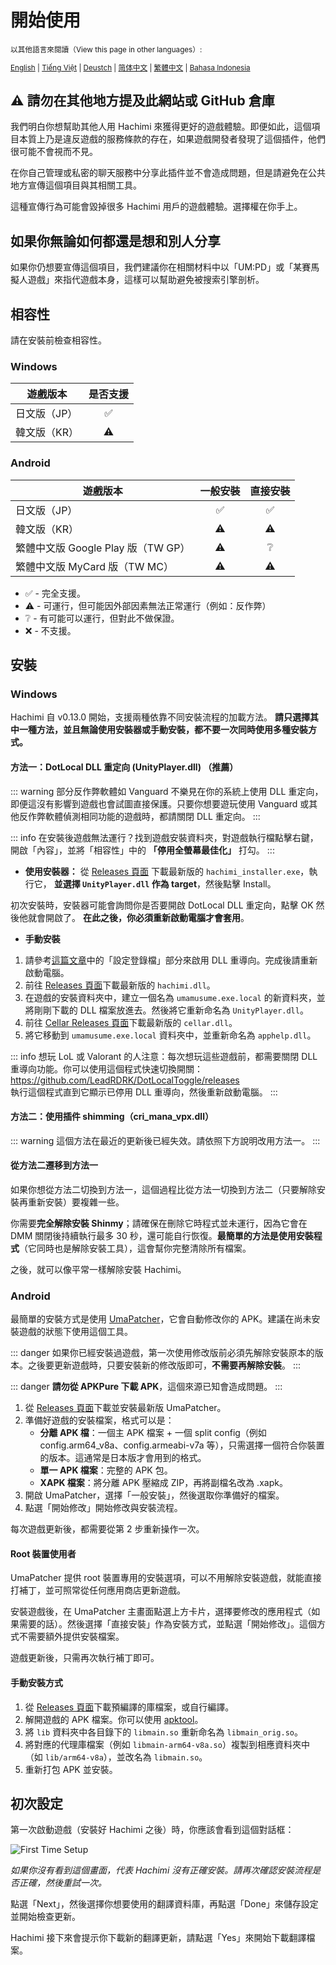 # 開始使用
<small>

以其他語言來閱讀（View this page in other languages）:

[English](/docs/hachimi/getting-started.html) | [Tiếng Việt](/vi/docs/hachimi/getting-started.html) | [Deustch](/de/docs/hachimi/getting-started.html) | [简体中文](/zh-cn/docs/hachimi/getting-started.html) | [繁體中文](/zh-tw/docs/hachimi/getting-started.html) | [Bahasa Indonesia](/id/docs/hachimi/getting-started.html)

</small>

## ⚠️ 請勿在其他地方提及此網站或 GitHub 倉庫
我們明白你想幫助其他人用 Hachimi 來獲得更好的遊戲體驗。即便如此，這個項目本質上乃是違反遊戲的服務條款的存在，如果遊戲開發者發現了這個插件，他們很可能不會視而不見。

在你自己管理或私密的聊天服務中分享此插件並不會造成問題，但是請避免在公共地方宣傳這個項目與其相關工具。

這種宣傳行為可能會毀掉很多 Hachimi 用戶的遊戲體驗。選擇權在你手上。

## 如果你無論如何都還是想和別人分享
如果你仍想要宣傳這個項目，我們建議你在相關材料中以「UM:PD」或「某賽馬擬人遊戲」來指代遊戲本身，這樣可以幫助避免被搜索引擎剖析。

## 相容性

請在安裝前檢查相容性。

### Windows
| 遊戲版本 | 是否支援 |
| --- | :---: |
| 日文版（JP） | ✅ |
| 韓文版（KR） | ⚠️ |

### Android

| 遊戲版本 | 一般安裝 | 直接安裝 |
| --- | :---: | :---: |
| 日文版（JP） | ✅ | ✅ |
| 韓文版（KR） | ⚠️ | ⚠️ |
| 繁體中文版 Google Play 版（TW GP） | ⚠️ | ❔ |
| 繁體中文版 MyCard 版（TW MC） | ⚠️ | ⚠️ |
- ✅ - 完全支援。
- ⚠️ - 可運行，但可能因外部因素無法正常運行（例如：反作弊）
- ❔ - 有可能可以運行，但對此不做保證。
- ❌ - 不支援。


## 安裝

### Windows

Hachimi 自 v0.13.0 開始，支援兩種依靠不同安裝流程的加載方法。
**請只選擇其中一種方法，並且無論使用安裝器或手動安裝，都不要一次同時使用多種安裝方式。**

#### 方法一：DotLocal DLL 重定向 (UnityPlayer.dll) （推薦）

::: warning
部分反作弊軟體如 Vanguard 不樂見在你的系統上使用 DLL 重定向，即便這沒有影響到遊戲也會試圖直接保護。只要你想要遊玩使用 Vanguard 或其他反作弊軟體偵測相同功能的遊戲時，都請關閉 DLL 重定向。
:::

::: info
在安裝後遊戲無法運行？找到遊戲安裝資料夾，對遊戲執行檔點擊右鍵，開啟「內容」，並將「相容性」中的 **「停用全螢幕最佳化」** 打勾。
:::

- **使用安裝器：** 從 [Releases 頁面](https://github.com/Hachimi-Hachimi/Hachimi/releases) 下載最新版的 `hachimi_installer.exe`，執行它， **並選擇 `UnityPlayer.dll` 作為 target**，然後點擊 Install。

初次安裝時，安裝器可能會詢問你是否要開啟 DotLocal DLL 重定向，點擊 OK 然後他就會開啟了。 **在此之後，你必須重新啟動電腦才會套用**。

- **手動安裝**
1. 請參考[這篇文章](https://learn.microsoft.com/en-us/windows/win32/dlls/dynamic-link-library-redirection#optional-configure-the-registry)中的「設定登錄檔」部分來啟用 DLL 重導向。完成後請重新啟動電腦。
2. 前往 [Releases 頁面](https://github.com/Hachimi-Hachimi/Hachimi/releases)下載最新版的 `hachimi.dll`。
3. 在遊戲的安裝資料夾中，建立一個名為 `umamusume.exe.local` 的新資料夾，並將剛剛下載的 DLL 檔案放進去。然後將它重新命名為 `UnityPlayer.dll`。
4. 前往 [Cellar Releases 頁面](https://github.com/Hachimi-Hachimi/Cellar/releases)下載最新版的 `cellar.dll`。
5. 將它移動到 `umamusume.exe.local` 資料夾中，並重新命名為 `apphelp.dll`。

::: info
想玩 LoL 或 Valorant 的人注意：每次想玩這些遊戲前，都需要關閉 DLL 重導向功能。你可以使用這個程式快速切換開關：  
https://github.com/LeadRDRK/DotLocalToggle/releases  
執行這個程式直到它顯示已停用 DLL 重導向，然後重新啟動電腦。
:::

#### 方法二：使用插件 shimming（cri_mana_vpx.dll）

::: warning
這個方法在最近的更新後已經失效。請依照下方說明改用方法一。
:::

#### 從方法二遷移到方法一
如果你想從方法二切換到方法一，這個過程比從方法一切換到方法二（只要解除安裝再重新安裝）要複雜一些。

你需要**完全解除安裝 Shinmy**；請確保在刪除它時程式並未運行，因為它會在 DMM 關閉後持續執行最多 30 秒，還可能自行恢復。**最簡單的方法是使用安裝程式**（它同時也是解除安裝工具），這會幫你完整清除所有檔案。

之後，就可以像平常一樣解除安裝 Hachimi。

### Android

最簡單的安裝方式是使用 [UmaPatcher](https://github.com/LeadRDRK/UmaPatcher)，它會自動修改你的 APK。建議在尚未安裝遊戲的狀態下使用這個工具。

::: danger
如果你已經安裝過遊戲，第一次使用修改版前必須先解除安裝原本的版本。之後要更新遊戲時，只要安裝新的修改版即可，**不需要再解除安裝**。
:::

::: danger
**請勿從 APKPure 下載 APK**，這個來源已知會造成問題。
:::

1. 從 [Releases 頁面](https://github.com/LeadRDRK/UmaPatcher/releases)下載並安裝最新版 UmaPatcher。
2. 準備好遊戲的安裝檔案，格式可以是：
    - **分離 APK 檔**：一個主 APK 檔案 + 一個 split config（例如 config.arm64_v8a、config.armeabi-v7a 等），只需選擇一個符合你裝置的版本。這通常是日本版才會用到的格式。
    - **單一 APK 檔案**：完整的 APK 包。
    - **XAPK 檔案**：將分離 APK 壓縮成 ZIP，再將副檔名改為 .xapk。
3. 開啟 UmaPatcher，選擇「一般安裝」，然後選取你準備好的檔案。
4. 點選「開始修改」開始修改與安裝流程。

每次遊戲更新後，都需要從第 2 步重新操作一次。

#### Root 裝置使用者
UmaPatcher 提供 root 裝置專用的安裝選項，可以不用解除安裝遊戲，就能直接打補丁，並可照常從任何應用商店更新遊戲。

安裝遊戲後，在 UmaPatcher 主畫面點選上方卡片，選擇要修改的應用程式（如果需要的話）。然後選擇「直接安裝」作為安裝方式，並點選「開始修改」。這個方式不需要額外提供安裝檔案。

遊戲更新後，只需再次執行補丁即可。

#### 手動安裝方式
1. 從 [Releases 頁面](https://github.com/Hachimi-Hachimi/Hachimi/releases)下載預編譯的庫檔案，或自行編譯。
2. 解開遊戲的 APK 檔案。你可以使用 [apktool](https://apktool.org/)。
3. 將 `lib` 資料夾中各目錄下的 `libmain.so` 重新命名為 `libmain_orig.so`。
4. 將對應的代理庫檔案（例如 `libmain-arm64-v8a.so`）複製到相應資料夾中（如 `lib/arm64-v8a`），並改名為 `libmain.so`。
5. 重新打包 APK 並安裝。

## 初次設定
第一次啟動遊戲（安裝好 Hachimi 之後）時，你應該會看到這個對話框：

![First Time Setup](/assets/first-time-setup.jpg)

*如果你沒有看到這個畫面，代表 Hachimi 沒有正確安裝。請再次確認安裝流程是否正確，然後重試一次。*

點選「Next」，然後選擇你想要使用的翻譯資料庫，再點選「Done」來儲存設定並開始檢查更新。

Hachimi 接下來會提示你下載新的翻譯更新，請點選「Yes」來開始下載翻譯檔案。